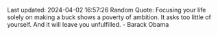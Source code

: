 Last updated: 2024-04-02 16:57:26
Random Quote: Focusing your life solely on making a buck shows a poverty of ambition. It asks too little of yourself. And it will leave you unfulfilled. - Barack Obama